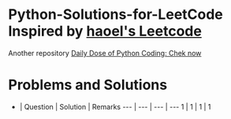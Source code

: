 # Python-Solutions-for-LeetCode Inspired by [haoel's Leetcode](https://github.com/haoel/leetcode)
Another repository [Daily Dose of Python Coding: Chek now](https://github.com/sudhamshu091/Daily-Dose-of-Python-Coding)
# Problems and Solutions
* | Question | Solution | Remarks 
--- | --- | --- | --- 
1 | 1 | 1 | 1

